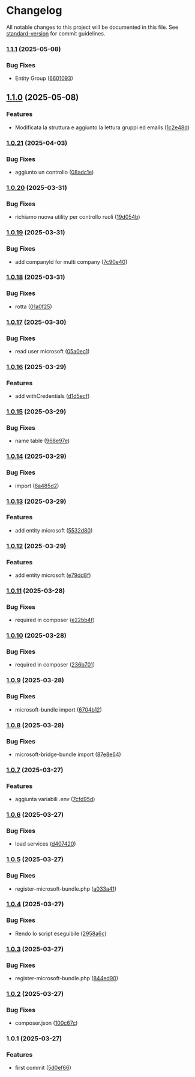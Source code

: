 # Changelog

All notable changes to this project will be documented in this file. See [standard-version](https://github.com/conventional-changelog/standard-version) for commit guidelines.

### [1.1.1](https://github.com/K3Progetti/microsoft-bundle/compare/v1.1.0...v1.1.1) (2025-05-08)


### Bug Fixes

* Entity Group ([6601093](https://github.com/K3Progetti/microsoft-bundle/commit/6601093e8c93a65a6bb2359f0fe22aebcba4b525))

## [1.1.0](https://github.com/K3Progetti/microsoft-bundle/compare/v1.0.21...v1.1.0) (2025-05-08)


### Features

* Modificata la struttura e aggiunto la lettura gruppi ed emails ([1c2e48d](https://github.com/K3Progetti/microsoft-bundle/commit/1c2e48d1897b4add71bdc7cdc07ab9ed23d4c351))

### [1.0.21](https://github.com/K3Progetti/microsoft-bundle/compare/v1.0.20...v1.0.21) (2025-04-03)


### Bug Fixes

* aggiunto un controllo ([08adc1e](https://github.com/K3Progetti/microsoft-bundle/commit/08adc1ed05a8d1ee74c577d2972c179c842c0f31))

### [1.0.20](https://github.com/K3Progetti/microsoft-bundle/compare/v1.0.19...v1.0.20) (2025-03-31)


### Bug Fixes

* richiamo nuova utility per controllo ruoli ([19d054b](https://github.com/K3Progetti/microsoft-bundle/commit/19d054b5388a6424d0cc23cbb142d5c8985fd72b))

### [1.0.19](https://github.com/K3Progetti/microsoft-bundle/compare/v1.0.18...v1.0.19) (2025-03-31)


### Bug Fixes

* add companyId for multi company ([7c90e40](https://github.com/K3Progetti/microsoft-bundle/commit/7c90e40d19b14062f622939cb66667f4f130d564))

### [1.0.18](https://github.com/K3Progetti/microsoft-bundle/compare/v1.0.17...v1.0.18) (2025-03-31)


### Bug Fixes

* rotta ([01a0f25](https://github.com/K3Progetti/microsoft-bundle/commit/01a0f25a72f1544c2e78452311a585752f072e8a))

### [1.0.17](https://github.com/K3Progetti/microsoft-bundle/compare/v1.0.16...v1.0.17) (2025-03-30)


### Bug Fixes

* read user microsoft ([05a0ec1](https://github.com/K3Progetti/microsoft-bundle/commit/05a0ec1d90f7adf120f71ef8f40df9ed037e8d90))

### [1.0.16](https://github.com/K3Progetti/microsoft-bundle/compare/v1.0.15...v1.0.16) (2025-03-29)


### Features

* add withCredentials ([d1d5ecf](https://github.com/K3Progetti/microsoft-bundle/commit/d1d5ecf87ed3675f413ce67d0e87f96b9cb48f99))

### [1.0.15](https://github.com/K3Progetti/microsoft-bundle/compare/v1.0.14...v1.0.15) (2025-03-29)


### Bug Fixes

* name table ([968e97e](https://github.com/K3Progetti/microsoft-bundle/commit/968e97ea4b426fe3550019ae7d9a5dc359022ecf))

### [1.0.14](https://github.com/K3Progetti/microsoft-bundle/compare/v1.0.13...v1.0.14) (2025-03-29)


### Bug Fixes

* import ([6a485d2](https://github.com/K3Progetti/microsoft-bundle/commit/6a485d2cf88e63895c7887298898a60639ced459))

### [1.0.13](https://github.com/K3Progetti/microsoft-bundle/compare/v1.0.12...v1.0.13) (2025-03-29)


### Features

* add entity microsoft ([5532d80](https://github.com/K3Progetti/microsoft-bundle/commit/5532d80f6b8ac271fe9202593d77a00f2b3db0a9))

### [1.0.12](https://github.com/K3Progetti/microsoft-bundle/compare/v1.0.11...v1.0.12) (2025-03-29)


### Features

* add entity microsoft ([e79dd8f](https://github.com/K3Progetti/microsoft-bundle/commit/e79dd8f55f2e8bd7f54be94f206d55f5d2a1685e))

### [1.0.11](https://github.com/K3Progetti/microsoft-bundle/compare/v1.0.10...v1.0.11) (2025-03-28)


### Bug Fixes

* required in composer ([e22bb4f](https://github.com/K3Progetti/microsoft-bundle/commit/e22bb4f43ac6a64961a206beb28748d33a7d75e9))

### [1.0.10](https://github.com/K3Progetti/microsoft-bundle/compare/v1.0.9...v1.0.10) (2025-03-28)


### Bug Fixes

* required in composer ([236b701](https://github.com/K3Progetti/microsoft-bundle/commit/236b701d9bf70a15f90f347b1997f552f4037ce3))

### [1.0.9](https://github.com/K3Progetti/microsoft-bundle/compare/v1.0.8...v1.0.9) (2025-03-28)


### Bug Fixes

* microsoft-bundle import ([6704b12](https://github.com/K3Progetti/microsoft-bundle/commit/6704b123e4786d998a4eaf956a9e08c8719b87ce))

### [1.0.8](https://github.com/K3Progetti/microsoft-bundle/compare/v1.0.7...v1.0.8) (2025-03-28)


### Bug Fixes

* microsoft-bridge-bundle import ([87e8e64](https://github.com/K3Progetti/microsoft-bundle/commit/87e8e643a28707e4cdd47d7e99901e6d83c41dcd))

### [1.0.7](https://github.com/K3Progetti/microsoft-bundle/compare/v1.0.6...v1.0.7) (2025-03-27)


### Features

* aggiunta variabili .env ([7cfd95d](https://github.com/K3Progetti/microsoft-bundle/commit/7cfd95df85dd461e3c35923f75e95dcceaf7700c))

### [1.0.6](https://github.com/K3Progetti/microsoft-bundle/compare/v1.0.5...v1.0.6) (2025-03-27)


### Bug Fixes

* load services ([d407420](https://github.com/K3Progetti/microsoft-bundle/commit/d407420371e29b952bf69fa44b1f4f1558772010))

### [1.0.5](https://github.com/K3Progetti/microsoft-bundle/compare/v1.0.4...v1.0.5) (2025-03-27)


### Bug Fixes

* register-microsoft-bundle.php ([a033a41](https://github.com/K3Progetti/microsoft-bundle/commit/a033a41ec6762fba6a057a16691064390241e02a))

### [1.0.4](https://github.com/K3Progetti/microsoft-bundle/compare/v1.0.3...v1.0.4) (2025-03-27)


### Bug Fixes

* Rendo lo script eseguibile ([2958a6c](https://github.com/K3Progetti/microsoft-bundle/commit/2958a6c3bdbdf985bb3e62868a1aa466d404129d))

### [1.0.3](https://github.com/K3Progetti/microsoft-bundle/compare/v1.0.2...v1.0.3) (2025-03-27)


### Bug Fixes

* register-microsoft-bundle.php ([844ed90](https://github.com/K3Progetti/microsoft-bundle/commit/844ed906ba6e049858d60d953c583bbda7fda21c))

### [1.0.2](https://github.com/K3Progetti/microsoft-bundle/compare/v1.0.1...v1.0.2) (2025-03-27)


### Bug Fixes

* composer.json ([100c67c](https://github.com/K3Progetti/microsoft-bundle/commit/100c67c2cf396c824c9e026763c6888312a3e02c))

### 1.0.1 (2025-03-27)


### Features

* first commit ([5d0ef66](https://github.com/K3Progetti/microsoft-bundle/commit/5d0ef66fed4c3415e5dbd6cffddec8e3fe481b11))
